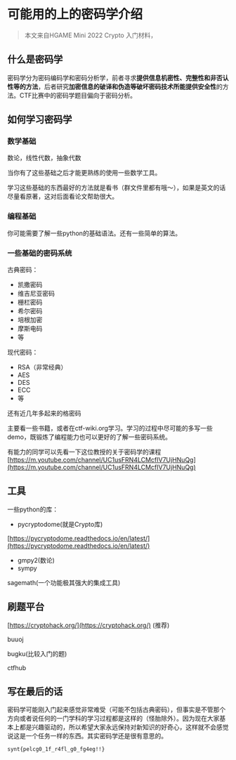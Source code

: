 # 可能用的上的密码学介绍

> 本文来自HGAME Mini 2022 Crypto 入门材料，

## 什么是密码学

密码学分为密码编码学和密码分析学，前者寻求**提供信息机密性、完整性和非否认性等的方法**，后者研究**加密信息的破译和伪造等破坏密码技术所能提供安全性**的方法。CTF比赛中的密码学题目偏向于密码分析。

## 如何学习密码学

### 数学基础

数论，线性代数，抽象代数

当你有了这些基础之后才能更熟练的使用一些数学工具。

学习这些基础的东西最好的方法就是看书（群文件里都有哦～），如果是英文的话尽量看原著，这对后面看论文帮助很大。

### 编程基础

你可能需要了解一些python的基础语法。还有一些简单的算法。

### 一些基础的密码系统

古典密码：

- 凯撒密码
- 维吉尼亚密码
- 栅栏密码
- 希尔密码
- 培根加密
- 摩斯电码
- 等

现代密码：

- RSA（非常经典）
- AES
- DES
- ECC
- 等

还有近几年多起来的格密码

主要看一些书籍，或者在ctf-wiki.org学习。学习的过程中尽可能的多写一些demo，既锻炼了编程能力也可以更好的了解一些密码系统。

有能力的同学可以先看一下这位教授的关于密码学的课程 [https://m.youtube.com/channel/UC1usFRN4LCMcfIV7UjHNuQg](https://m.youtube.com/channel/UC1usFRN4LCMcfIV7UjHNuQg)

## 工具

一些python的库：

- pycryptodome(就是Crypto库)

[https://pycryptodome.readthedocs.io/en/latest/](https://pycryptodome.readthedocs.io/en/latest/)

- gmpy2(数论)
- sympy

sagemath(一个功能极其强大的集成工具)

## 刷题平台

[https://cryptohack.org/](https://cryptohack.org/) (推荐)

buuoj

bugku(比较入门的题)

ctfhub

## 写在最后的话

密码学可能刚入门起来感觉非常难受（可能不包括古典密码），但事实是不管那个方向或者说任何的一门学科的学习过程都是这样的（怪胎除外）。因为现在大家基本上都是兴趣驱动的，所以希望大家永远保持对新知识的好奇心，这样就不会感觉说这是一个任务一样的东西。其实密码学还是很有意思的。

`synt{pelcg0_1f_r4fl_g0_fg4eg!!}`

